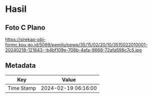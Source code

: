 # Hasil

## Foto C Plano

https://sirekap-obj-formc.kpu.go.id/5069/pemilu/ppwp/35/15/02/20/10/3515022010001-20240218-121643--b4bf109e-706b-4afa-9668-72afa598c7c5.jpg


## Metadata

| Key        | Value               |
| ---------- | ------------------- |
| Time Stamp | 2024-02-19 06:16:00 |



